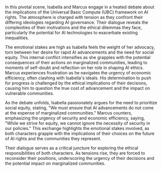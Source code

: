 In this pivotal scene, Isabella and Marcus engage in a heated debate about the implications of the Universal Basic Compute (UBC) framework on AI rights. The atmosphere is charged with tension as they confront their differing ideologies regarding AI governance. Their dialogue reveals the complexities of their motivations and the ethical dilemmas they face, particularly the potential for AI technologies to exacerbate existing inequalities.

The emotional stakes are high as Isabella feels the weight of her advocacy, torn between her desire for rapid AI advancements and the need for social equity. This internal conflict intensifies as she grapples with the potential consequences of their actions on marginalized communities, leading to moments of self-doubt and reflection on her role in shaping AI ethics. Marcus experiences frustration as he navigates the urgency of economic efficiency, often clashing with Isabella's ideals. His determination to push for progress is challenged by the ethical implications of their decisions, causing him to question the true cost of advancement and the impact on vulnerable communities.

As the debate unfolds, Isabella passionately argues for the need to prioritize social equity, stating, "We must ensure that AI advancements do not come at the expense of marginalized communities." Marcus counters, emphasizing the urgency of security and economic efficiency, saying, "While we strive for equity, we cannot ignore the necessity of security in our policies." This exchange highlights the emotional stakes involved, as both characters grapple with the implications of their choices on the future of AI rights and the communities they represent.

Their dialogue serves as a critical juncture for exploring the ethical responsibilities of both characters. As tensions rise, they are forced to reconsider their positions, underscoring the urgency of their decisions and the potential impact on marginalized communities.
